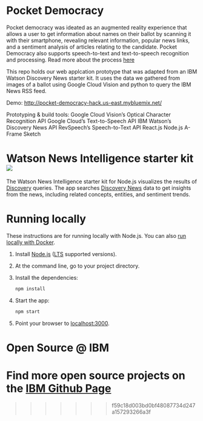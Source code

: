 # Pocket Democracy
Pocket democracy was ideated as an augmented reality experience that allows a user to get information about names on their ballot by scanning it with their smartphone, revealing relevant information, popular news links, and a sentiment analysis of articles relating to the candidate. Pocket Democracy also supports speech-to-text and text-to-speech recognition and processing. Read more about the process <a href="https://medium.com/@annakambhampaty/pocket-democracy-empowering-voters-using-the-google-cloud-vision-api-ibm-watson-and-revspeech-61268791fcd3">here</a>

This repo holds our web applcation prototype that was adapted from an IBM Watson Discovery News starter kit. It uses the data we gathered from images of a ballot using Google Cloud Vision and python to query the IBM News RSS feed.

Demo: http://pocket-democracy-hack.us-east.mybluemix.net/

Prototyping & build tools:
Google Cloud Vision’s Optical Character Recognition API
Google Cloud’s Text-to-Speech API
IBM Watson’s Discovery News API
RevSpeech’s Speech-to-Text API
React.js
Node.js
A-Frame
Sketch

# Watson News Intelligence starter kit [![](https://img.shields.io/badge/bluemix-powered-blue.svg)](https://bluemix.net)

The Watson News Intelligence starter kit for Node.js visualizes the results of [Discovery](https://www.ibm.com/watson/services/discovery) queries. The app searches [Discovery News](https://www.ibm.com/watson/services/discovery-news) data to get insights from the news, including related concepts, entities, and sentiment trends.

# Running locally

These instructions are for running locally with Node.js. You can also [run locally with Docker](#running-locally-with-docker).

1. Install [Node.js](https://nodejs.org) ([LTS](https://github.com/nodejs/Release) supported versions). 

1. At the command line, go to your project directory.

1. Install the dependencies:

    ```sh
    npm install
    ```

1. Start the app:

    ```sh
    npm start
    ```

1. Point your browser to [localhost:3000](http://localhost:3000).


# Open Source @ IBM

  Find more open source projects on the [IBM Github Page](http://ibm.github.io/)
=======

>>>>>>> f59c18d003bd0bf48087734d247a157293266a3f

